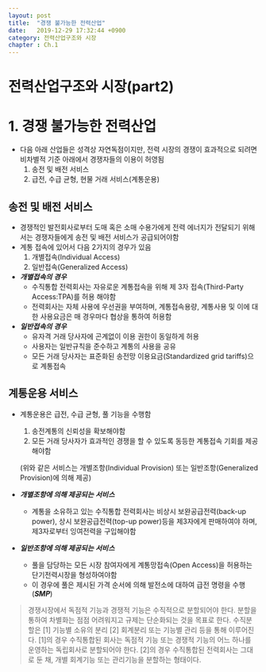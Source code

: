 ```yaml
---
layout: post
title:  "경쟁 불가능한 전력산업"
date:   2019-12-29 17:32:44 +0900
category: 전력산업구조와 시장
chapter : Ch.1
---
```


# 전력산업구조와 시장(part2)

# 1. 경쟁 불가능한 전력산업

- 다음 아래 산업들은 성격상 자연독점이지만, 전력 시장의 경쟁이 효과적으로 되려면 비차별적 기준 아래에서 경쟁자들의 이용이 허영됨
    1. 송전 및 배전 서비스
    2. 급전, 수급 균형, 현물 거래 서비스(계통운용)

## 송전 및 배전 서비스

- 경쟁적인 발전회사로부터 도매 혹은 소매 수용가에게 전력 에너지가 전달되기 위해서는 경쟁자들에게 송전 및 배전 서비스가 공급되어야함
- 계통 접속에 있어서 다음 2가지의 경우가 있음
    1. 개별접속(Individual Access)
    2. 일반접속(Generalized Access)
- ***개별접속의 경우***
    - 수직통합 전력회사는 자유로운 계통접속을 위해 제 3자 접속(Third-Party Access:TPA)를 허용 해야함
    - 전력회사는 자체 사용에 우선권을 부여하며, 계통접속용량, 계통사용 및 이에 대한 사용요금은 매 경우마다 협상을 통하여 허용함
- ***일반접속의 경우***
    - 유자격 거래 당사자에 곤계없이 이용 권한이 동일하게 허용
    - 사용자는 일반규칙을 준수하고 계통의 사용을 공유
    - 모든 거래 당사자는 표준화된 송전망 이용요금(Standardized grid tariffs)으로 계통접속

## 계통운용 서비스

- 계통운용은 급전, 수급 균형, 풀 기능을 수행함
    1. 송전계통의 신뢰성을 확보해야함
    2. 모든 거래 당사자가 효과적인 경쟁을 할 수 있도록 동등한 계통접속 기회를 제공해야함

    (위와 같은 서비스는 개별조항(Individual Provision) 또는 일반조항(Generalized Provision)에 의해 제공)

- ***개별조항에 의해 제공되는 서비스***
    - 계통을 소유하고 있는 수직통합 전력회사는 비상시 보완공급전력(back-up power), 상시 보완공급전력(top-up power)등을 제3자에게 판매하여야 하며, 제3자로부터 잉여전력을 구입해야함
- ***일반조항에 의해 제공되는 서비스***
    - 풀을 담당하는 모든 시장 참여자에게 계통망접속(Open Access)을 허용하는 단기전력시장을 형성하여야함
    - 이 경우에 풀은 제시된 가격 순서에 의해 발전소에 대하여 급전 명령을 수행(***SMP***)

 >경쟁시장에서 독점적 기능과 경쟁적 기능은 수직적으로 분할되어야 한다. 분할을 통하여 차별화는 점점 어려워지고 규제는 단순화되는 것을 목표로 한다. 수직분할은 [1] 기능별 소유의 분리 [2] 회계분리 또는 기능별 관리 등을 통해 이루어진다. [1]의 경우 수직통합된 회사는 독점적 기능 또는 경쟁적 기능의 어느 하나를 운영하는 독립회사로 분할되어야 한다. [2]의 경우 수직통합된 전력회사는 그대로 둔 채, 개별 회계기능 또는 관리기능을 분할하는 형태이다.
